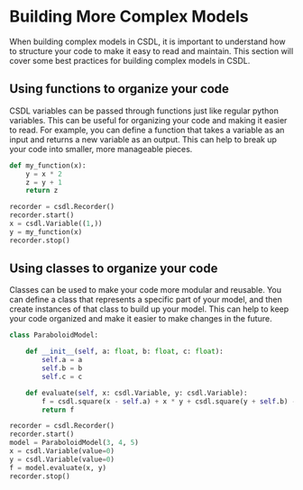 # Building More Complex Models

When building complex models in CSDL, it is important to understand how to structure your code to make it easy to read and maintain. This section will cover some best practices for building complex models in CSDL.

## Using functions to organize your code

CSDL variables can be passed through functions just like regular python variables. This can be useful for organizing your code and making it easier to read. For example, you can define a function that takes a variable as an input and returns a new variable as an output. This can help to break up your code into smaller, more manageable pieces.

```python
def my_function(x):
    y = x * 2
    z = y + 1
    return z

recorder = csdl.Recorder()
recorder.start()
x = csdl.Variable((1,))
y = my_function(x)
recorder.stop()
```

## Using classes to organize your code

Classes can be used to make your code more modular and reusable. You can define a class that represents a specific part of your model, and then create instances of that class to build up your model. This can help to keep your code organized and make it easier to make changes in the future.

```python
class ParaboloidModel:

    def __init__(self, a: float, b: float, c: float):
        self.a = a
        self.b = b
        self.c = c

    def evaluate(self, x: csdl.Variable, y: csdl.Variable):
        f = csdl.square(x - self.a) + x * y + csdl.square(y + self.b) - self.c
        return f

recorder = csdl.Recorder()
recorder.start()
model = ParaboloidModel(3, 4, 5)
x = csdl.Variable(value=0)
y = csdl.Variable(value=0)
f = model.evaluate(x, y)
recorder.stop()
```




